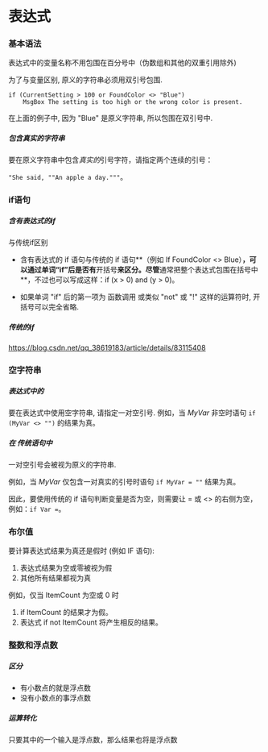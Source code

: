 # 表达式

### 基本语法

表达式中的变量名称不用包围在百分号中（伪数组和其他的双重引用除外)

为了与变量区别, 原义的字符串必须用双引号包围.

```
if (CurrentSetting > 100 or FoundColor <> "Blue")
    MsgBox The setting is too high or the wrong color is present.
```

在上面的例子中, 因为 "Blue" 是原义字符串, 所以包围在双引号中. 

##### 包含真实的字符串

要在原义字符串中包含*真实的*引号字符，请指定两个连续的引号：

`"She said, ""An apple a day."""`。

### if语句

##### 含有表达式的if

与传统if区别

- 含有表达式的 if 语句与传统的 if 语句**（例如 If FoundColor <> Blue）**，可以通过单词“if”后是否有**开括号**来区分。尽管**通常把整个表达式包围在括号中**，不过也可以写成这样：if (x > 0) and (y > 0)。

-  如果单词 "if" 后的第一项为 函数调用 或类似 "not" 或 "!" 这样的运算符时, 开括号可以完全省略.

#####  传统的if

https://blog.csdn.net/qq_38619183/article/details/83115408

### 空字符串

##### 表达式中的

要在表达式中使用空字符串, 请指定一对空引号. 例如，当 *MyVar* 非空时语句 `if (MyVar <> "")` 的结果为真。

##### 在 传统语句中

一对空引号会被视为原义的字符串. 

例如，当 *MyVar* 仅包含一对真实的引号时语句 `if MyVar = ""` 结果为真。

因此，要使用传统的 if 语句判断变量是否为空，则需要让 = 或 <> 的右侧为空，例如：`if Var =`。

### 布尔值

要计算表达式结果为真还是假时 (例如 IF 语句):

1.  表达式结果为空或零被视为假
2. 其他所有结果都视为真

例如，仅当 ItemCount 为空或 0 时 

1. if ItemCount 的结果才为假。
2. 表达式 if not ItemCount 将产生相反的结果。

### 整数和浮点数

##### 区分

- 有小数点的就是浮点数
- 没有小数点的事浮点数

##### 运算转化

只要其中的一个输入是浮点数，那么结果也将是浮点数